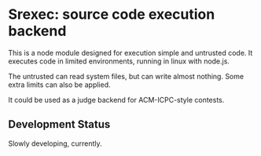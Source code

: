 # Srexec: source code execution backend #

This is a node module designed for execution simple and untrusted code.
It executes code in limited environments, running in linux with node.js.

The untrusted can read system files, but can write almost nothing.
Some extra limits can also be applied.

It could be used as a judge backend for ACM-ICPC-style contests.

## Development Status ##

Slowly developing, currently.
